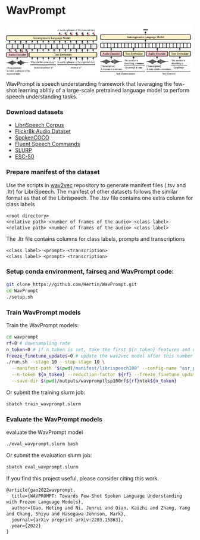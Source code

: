 # WavPrompt
<div align="left"><img src="images/train.wavprompt.drawio.png" width="50%"/><img src="images/eval.wavprompt.drawio.png" width="50%"/></div>
WavPrompt is speech understanding framework that leveraging the few-shot learning ablitiy of a large-scale pretrained language model to perform speech understanding tasks.

### Download datasets
* [LibriSpeech Corpus](https://www.openslr.org/12/)
* [Flickr8k Audio Dataset](https://groups.csail.mit.edu/sls/downloads/placesaudio/)
* [SpokenCOCO](https://groups.csail.mit.edu/sls/downloads/placesaudio/)
* [Fluent Speech Commands](https://fluent.ai/fluent-speech-commands-a-dataset-for-spoken-language-understanding-research/)
* [SLURP](https://github.com/pswietojanski/slurp)
* [ESC-50](https://github.com/karolpiczak/ESC-50)

### Prepare manifest of the dataset
Use the scripts in [wav2vec](https://github.com/pytorch/fairseq/tree/main/examples/wav2vec) repository to generate manifest files (.tsv and .ltr) for LibriSpeech.
The manifest of other datasets follows the similar format as that of the Librispeech. 
The .tsv file contains one extra column for class labels
``` text
<root directory>
<relative path> <number of frames of the audio> <class label>
<relative path> <number of frames of the audio> <class label>
```

The .ltr file contains columns for class labels, prompts and transcriptions
``` text
<class label> <prompt> <transcription>
<class label> <prompt> <transcription>
```

### Setup conda environment, fairseq and WavPrompt code:
``` bash
git clone https://github.com/Hertin/WavPrompt.git
cd WavPrompt
./setup.sh
```

### Train WavPrompt models
Train the WavPrompt models:
``` bash
cd wavprompt
rf=8 # downsampling rate
n_token=0 # if n_token is set, take the first ${n_token} features and discard the rest
freeze_finetune_updates=0 # update the wav2vec model after this number of updates
./run.sh --stage 10 --stop-stage 10 \
  --manifest-path "$(pwd)/manifest/librispeech100" --config-name "asr_pretraining" \
  --n-token ${n_token} --reduction-factor ${rf} --freeze_finetune_updates ${freeze_finetune_updates} \
  --save-dir $(pwd)/outputs/wavpromptlsp100rf${rf}ntok${n_token}
```
Or submit the training slurm job:
``` bash
sbatch train_wavprompt.slurm
```

### Evaluate the WavPrompt models
evaluate the WavPrompt model
``` bash
./eval_wavprompt.slurm bash
```
Or  submit the evaluation slurm job:
``` bash
sbatch eval_wavprompt.slurm
```
If you find this project useful, please consider citing this work.
```
@article{gao2022wavprompt,
  title={WAVPROMPT: Towards Few-Shot Spoken Language Understanding with Frozen Language Models},
  author={Gao, Heting and Ni, Junrui and Qian, Kaizhi and Zhang, Yang and Chang, Shiyu and Hasegawa-Johnson, Mark},
  journal={arXiv preprint arXiv:2203.15863},
  year={2022}
}
```
